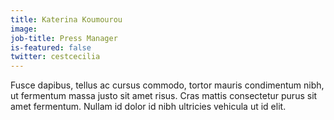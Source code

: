 ```yaml
---
title: Katerina Koumourou
image:
job-title: Press Manager
is-featured: false
twitter: cestcecilia
---
```


Fusce dapibus, tellus ac cursus commodo, tortor mauris condimentum nibh, ut fermentum massa justo sit amet risus. Cras mattis consectetur purus sit amet fermentum. Nullam id dolor id nibh ultricies vehicula ut id elit.